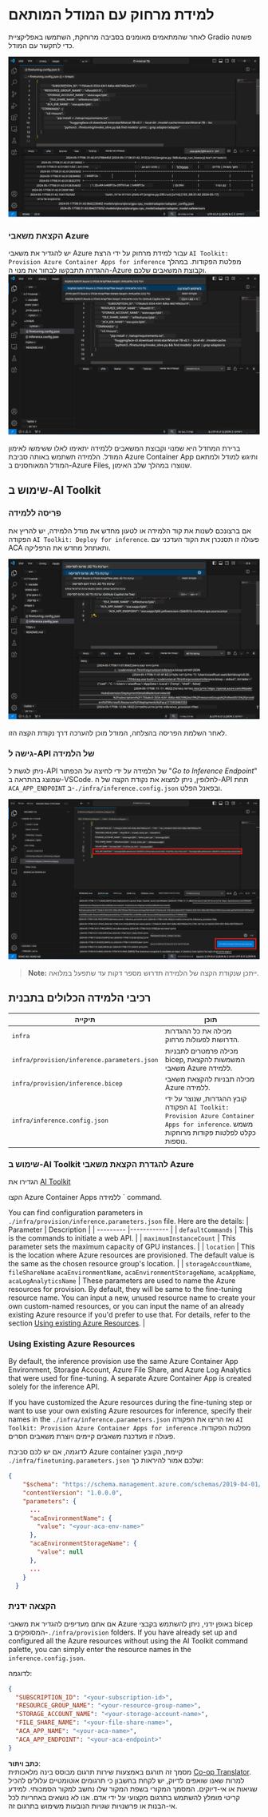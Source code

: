 <!--
CO_OP_TRANSLATOR_METADATA:
{
  "original_hash": "a54cd3d65b6963e4e8ce21e143c3ab04",
  "translation_date": "2025-05-09T12:42:49+00:00",
  "source_file": "md/01.Introduction/03/Remote_Interence.md",
  "language_code": "he"
}
-->
# למידת מרחוק עם המודל המותאם

לאחר שהמתאמים מאומנים בסביבה מרוחקת, השתמשו באפליקציית Gradio פשוטה כדי לתקשר עם המודל.

![Fine-tune complete](../../../../../translated_images/log-finetuning-res.4b3ee593f24d3096742d09375adade22b217738cab93bc1139f224e5888a1cbf.he.png)

### הקצאת משאבי Azure  
יש להגדיר את משאבי Azure עבור למידת מרחוק על ידי הרצת `AI Toolkit: Provision Azure Container Apps for inference` מפלטת הפקודות. במהלך ההגדרה תתבקשו לבחור את מנוי ה-Azure וקבוצת המשאבים שלכם.  
![Provision Inference Resource](../../../../../translated_images/command-provision-inference.b294f3ae5764ab45b83246d464ad5329b0de20cf380f75a699b4cc6b5495ca11.he.png)

ברירת המחדל היא שמנוי וקבוצת המשאבים ללמידה יתאימו לאלו ששימשו לאימון המודל. הלמידה תשתמש באותה סביבת Azure Container App ותיגש למודל ולמתאם המודל המאוחסנים ב-Azure Files, שנוצרו במהלך שלב האימון.

## שימוש ב-AI Toolkit

### פריסה ללמידה  
אם ברצונכם לשנות את קוד הלמידה או לטעון מחדש את מודל הלמידה, יש להריץ את הפקודה `AI Toolkit: Deploy for inference`. פעולה זו תסנכרן את הקוד העדכני עם ACA ותאתחל מחדש את הרפליקה.

![Deploy for inference](../../../../../translated_images/command-deploy.cb6508c973d6257e649aa4f262d3c170a374da3e9810a4f3d9e03935408a592b.he.png)

לאחר השלמת הפריסה בהצלחה, המודל מוכן להערכה דרך נקודת הקצה הזו.

### גישה ל-API של הלמידה

ניתן לגשת ל-API של הלמידה על ידי לחיצה על הכפתור "*Go to Inference Endpoint*" שמוצג בהתראה ב-VSCode. לחלופין, ניתן למצוא את נקודת הקצה של ה-API תחת `ACA_APP_ENDPOINT` ב-`./infra/inference.config.json` ובפאנל הפלט.

![App Endpoint](../../../../../translated_images/notification-deploy.00f4267b7aa6a18cfaaec83a7831b5d09311d5d96a70bb4c9d651ea4a41a8af7.he.png)

> **Note:** ייתכן שנקודת הקצה של הלמידה תדרוש מספר דקות עד שתפעל במלואה.

## רכיבי הלמידה הכלולים בתבנית

| תיקייה | תוכן |
| ------ |--------- |
| `infra` | מכילה את כל ההגדרות הדרושות לפעולות מרחוק. |
| `infra/provision/inference.parameters.json` | מכילה פרמטרים לתבניות bicep, המשמשות להקצאת משאבי Azure ללמידה. |
| `infra/provision/inference.bicep` | מכילה תבניות להקצאת משאבי Azure ללמידה. |
| `infra/inference.config.json` | קובץ ההגדרות, שנוצר על ידי הפקודה `AI Toolkit: Provision Azure Container Apps for inference`. משמש כקלט לפלטות פקודות מרוחקות נוספות. |

### שימוש ב-AI Toolkit להגדרת הקצאת משאבי Azure  
הגדירו את [AI Toolkit](https://marketplace.visualstudio.com/items?itemName=ms-windows-ai-studio.windows-ai-studio)

הקצו Azure Container Apps ללמידה ` command.

You can find configuration parameters in `./infra/provision/inference.parameters.json` file. Here are the details:
| Parameter | Description |
| --------- |------------ |
| `defaultCommands` | This is the commands to initiate a web API. |
| `maximumInstanceCount` | This parameter sets the maximum capacity of GPU instances. |
| `location` | This is the location where Azure resources are provisioned. The default value is the same as the chosen resource group's location. |
| `storageAccountName`, `fileShareName` `acaEnvironmentName`, `acaEnvironmentStorageName`, `acaAppName`,  `acaLogAnalyticsName` | These parameters are used to name the Azure resources for provision. By default, they will be same to the fine-tuning resource name. You can input a new, unused resource name to create your own custom-named resources, or you can input the name of an already existing Azure resource if you'd prefer to use that. For details, refer to the section [Using existing Azure Resources](../../../../../md/01.Introduction/03). |

### Using Existing Azure Resources

By default, the inference provision use the same Azure Container App Environment, Storage Account, Azure File Share, and Azure Log Analytics that were used for fine-tuning. A separate Azure Container App is created solely for the inference API. 

If you have customized the Azure resources during the fine-tuning step or want to use your own existing Azure resources for inference, specify their names in the `./infra/inference.parameters.json` ואז הריצו את הפקודה `AI Toolkit: Provision Azure Container Apps for inference` מפלטת הפקודות. פעולה זו מעדכנת משאבים קיימים ויוצרת משאבים חסרים.

לדוגמה, אם יש לכם סביבת Azure container קיימת, הקובץ `./infra/finetuning.parameters.json` שלכם אמור להיראות כך:

```json
{
    "$schema": "https://schema.management.azure.com/schemas/2019-04-01/deploymentParameters.json#",
    "contentVersion": "1.0.0.0",
    "parameters": {
      ...
      "acaEnvironmentName": {
        "value": "<your-aca-env-name>"
      },
      "acaEnvironmentStorageName": {
        "value": null
      },
      ...
    }
  }
```

### הקצאה ידנית  
אם אתם מעדיפים להגדיר את משאבי Azure באופן ידני, ניתן להשתמש בקבצי bicep המסופקים ב-`./infra/provision` folders. If you have already set up and configured all the Azure resources without using the AI Toolkit command palette, you can simply enter the resource names in the `inference.config.json`.

לדוגמה:

```json
{
  "SUBSCRIPTION_ID": "<your-subscription-id>",
  "RESOURCE_GROUP_NAME": "<your-resource-group-name>",
  "STORAGE_ACCOUNT_NAME": "<your-storage-account-name>",
  "FILE_SHARE_NAME": "<your-file-share-name>",
  "ACA_APP_NAME": "<your-aca-name>",
  "ACA_APP_ENDPOINT": "<your-aca-endpoint>"
}
```

**כתב ויתור**:  
מסמך זה תורגם באמצעות שירות תרגום מבוסס בינה מלאכותית [Co-op Translator](https://github.com/Azure/co-op-translator). למרות שאנו שואפים לדיוק, יש לקחת בחשבון כי תרגומים אוטומטיים עלולים להכיל שגיאות או אי-דיוקים. המסמך המקורי בשפת המקור שלו נחשב למקור הסמכותי. למידע קריטי מומלץ להשתמש בתרגום מקצועי על ידי אדם. אנו לא נושאים באחריות לכל אי-הבנות או פרשנויות שגויות הנובעות משימוש בתרגום זה.